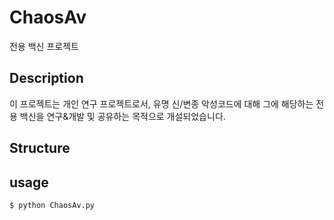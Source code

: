 # ChaosAv
전용 백신 프로젝트

## Description
이 프로젝트는 개인 연구 프로젝트로서, 유명 신/변종 악성코드에 대해 그에 해당하는
전용 백신을 연구&개발 및 공유하는 목적으로 개설되었습니다.

## Structure

## usage
```python
$ python ChaosAv.py
```
